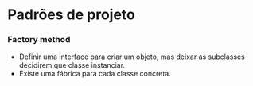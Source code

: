 # Padrões de projeto

### Factory method
- Definir uma interface para criar um objeto, mas deixar as subclasses decidirem que classe instanciar.
- Existe uma fábrica para cada classe concreta.
